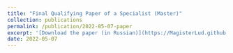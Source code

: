 ```yaml
---
title: "Final Qualifying Paper of a Specialist (Master)"
collection: publications
permalink: /publication/2022-05-07-paper
excerpt: '[Download the paper (in Russian)](https://MagisterLud.github.io/files/Diploma/Thesis.pdf)'
date: 2022-05-07
---
```


